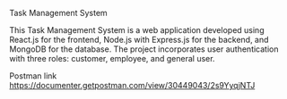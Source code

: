 Task Management System

This Task Management System is a web application developed using React.js for the frontend, Node.js with Express.js for the backend, and MongoDB for the database. The project incorporates user authentication with three roles: customer, employee, and general user.

Postman link
https://documenter.getpostman.com/view/30449043/2s9YyqjNTJ
